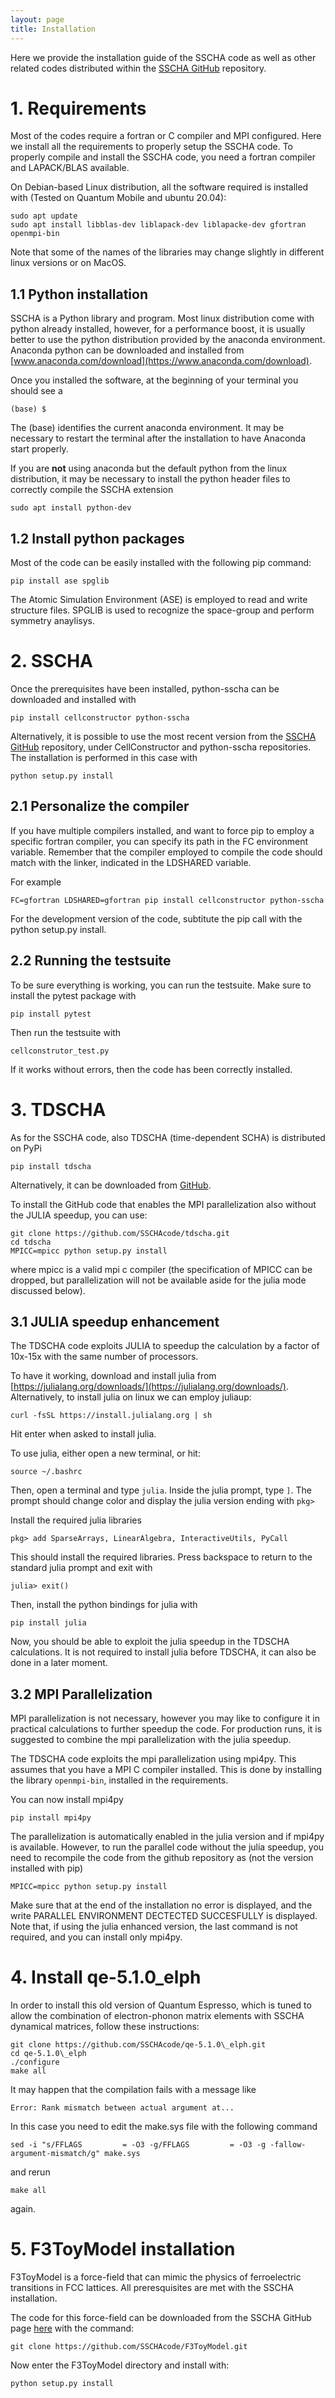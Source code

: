 ```yaml
---
layout: page
title: Installation
---
```


Here we provide the installation guide of the SSCHA code as well as other related codes distributed within the [SSCHA GitHub](https://github.com/SSCHAcode) repository. 

# 1. Requirements

Most of the codes require a fortran or C compiler and MPI configured. Here we install all the requirements to properly setup the SSCHA code. To properly compile and install the SSCHA code, you need a fortran compiler and LAPACK/BLAS available.

On Debian-based Linux distribution, all the software required is installed with (Tested on Quantum Mobile and ubuntu 20.04):
```
sudo apt update
sudo apt install libblas-dev liblapack-dev liblapacke-dev gfortran openmpi-bin
```
Note that some of the names of the libraries may change slightly in different linux versions or on MacOS.

## 1.1 Python installation

SSCHA is a Python library and program. Most linux distribution come with python already installed, however, for a performance boost, it is usually better to use the python distribution provided by the anaconda environment. Anaconda python can be downloaded and installed from [www.anaconda.com/download](https://www.anaconda.com/download).

Once you installed the software, at the beginning of your terminal you should see a
```
(base) $
```
The (base) identifies the current anaconda environment. It may be necessary to restart the terminal after the installation to have Anaconda start properly.

If you are **not** using anaconda but the default python from the linux distribution, it may be necessary to install the python header files to correctly compile the SSCHA extension
```
sudo apt install python-dev
```

## 1.2 Install python packages

Most of the code can be easily installed with the following pip command:
```
pip install ase spglib
```
The Atomic Simulation Environment (ASE) is employed to read and write structure files. SPGLIB is used to recognize the space-group and perform symmetry anaylisys. 

# 2. SSCHA

Once the prerequisites have been installed, python-sscha can be downloaded and installed with
```
pip install cellconstructor python-sscha
```

Alternatively, it is possible to use the most recent version from the [SSCHA GitHub](https://github.com/SSCHAcode) repository, under CellConstructor and python-sscha repositories. The installation is performed in this case with
```
python setup.py install
```

## 2.1 Personalize the compiler

If you have multiple compilers installed, and want to force pip to employ a specific fortran compiler, you can specify its path in the FC environment variable. Remember that the compiler employed to compile the code should match with the linker, indicated in the LDSHARED variable.

For example
```
FC=gfortran LDSHARED=gfortran pip install cellconstructor python-sscha
```
For the development version of the code, subtitute the pip call with the python setup.py install.

## 2.2 Running the testsuite

To be sure everything is working, you can run the testsuite. Make sure to install the pytest package with
```
pip install pytest
```
Then run the testsuite with
```
cellconstrutor_test.py
```
If it works without errors, then the code has been correctly installed.

# 3. TDSCHA

As for the SSCHA code, also TDSCHA (time-dependent SCHA) is distributed on PyPi
```
pip install tdscha
```
Alternatively, it can be downloaded from [GitHub](https://github.com/SSCHAcode/tdscha).

To install the GitHub code that enables the MPI parallelization also without the JULIA speedup, you can use:
```
git clone https://github.com/SSCHAcode/tdscha.git
cd tdscha
MPICC=mpicc python setup.py install
```
where mpicc is a valid mpi c compiler (the specification of MPICC can be dropped, but parallelization will not be available aside for the julia mode discussed below).

## 3.1 JULIA speedup enhancement

The TDSCHA code exploits JULIA to speedup the calculation by a factor of 10x-15x with the same number of processors.

To have it working, download and install julia from [https://julialang.org/downloads/](https://julialang.org/downloads/). Alternatively, to install julia on linux we can employ juliaup:
```
curl -fsSL https://install.julialang.org | sh
```
Hit enter when asked to install julia.

To use julia, either open a new terminal, or hit:
```
source ~/.bashrc
```
Then, open a terminal and type `julia`. Inside the julia prompt, type `]`. The prompt should change color and display the julia version ending with `pkg>`

Install the required julia libraries
```
pkg> add SparseArrays, LinearAlgebra, InteractiveUtils, PyCall
```
This should install the required libraries. Press backspace to return to the standard julia prompt and exit with
```
julia> exit()
```
Then, install the python bindings for julia with
```
pip install julia
```
Now, you should be able to exploit the julia speedup in the TDSCHA calculations. It is not required to install julia before TDSCHA, it can also be done in a later moment.

## 3.2 MPI Parallelization

MPI parallelization is not necessary, however you may like to configure it in practical calculations to further speedup the code. For production runs, it is suggested to combine the mpi parallelization with the julia speedup.

The TDSCHA code exploits the mpi parallelization using mpi4py. This assumes that you have a MPI C compiler installed. This is done by installing the library `openmpi-bin`, installed in the requirements.

You can now install mpi4py
```
pip install mpi4py
```
The parallelization is automatically enabled in the julia version and if mpi4py is available. However, to run the parallel code without the julia speedup, you need to recompile the code from the github repository as (not the version installed with pip)
```
MPICC=mpicc python setup.py install
```
Make sure that at the end of the installation no error is displayed, and the write PARALLEL ENVIRONMENT DECTECTED SUCCESFULLY is displayed. Note that, if using the julia enhanced version, the last command is not required, and you can install only mpi4py.

# 4. Install qe-5.1.0_elph

In order to install this old version of Quantum Espresso, which is tuned to allow the combination of electron-phonon matrix elements with SSCHA dynamical matrices, follow these instructions:
```
git clone https://github.com/SSCHAcode/qe-5.1.0\_elph.git
cd qe-5.1.0\_elph
./configure
make all
```

It may happen that the compilation fails with a message like
```
Error: Rank mismatch between actual argument at...
```
In this case you need to edit the make.sys file with the following command
```
sed -i "s/FFLAGS         = -O3 -g/FFLAGS         = -O3 -g -fallow-argument-mismatch/g" make.sys
```
and rerun
```
make all
```
again.

# 5. F3ToyModel installation

F3ToyModel is a force-field that can mimic the physics of ferroelectric transitions in FCC lattices. All preresquisites are met with the SSCHA installation.

The code for this force-field can be downloaded from the SSCHA GitHub page [here](https://github.com/SSCHAcode/F3ToyModel) with the command:
```
git clone https://github.com/SSCHAcode/F3ToyModel.git
```
Now enter the F3ToyModel directory and install with:
```
python setup.py install
```
